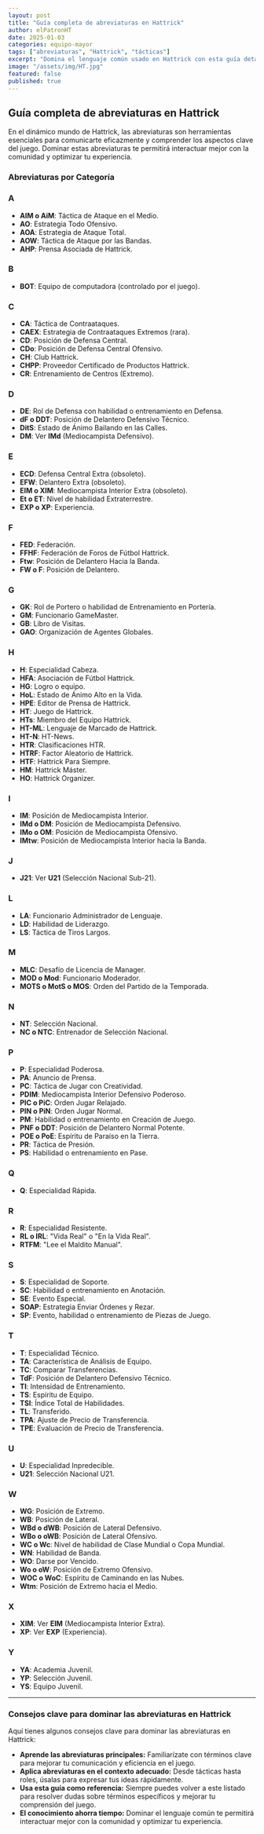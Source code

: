 ```yaml
---
layout: post
title: "Guía completa de abreviaturas en Hattrick"
author: elPatronHT
date: 2025-01-03
categories: equipo-mayor
tags: ["abreviaturas", "Hattrick", "tácticas"]
excerpt: "Domina el lenguaje común usado en Hattrick con esta guía detallada de abreviaturas."
image: "/assets/img/HT.jpg"
featured: false
published: true
---
```


## Guía completa de abreviaturas en Hattrick

En el dinámico mundo de Hattrick, las abreviaturas son herramientas esenciales para comunicarte eficazmente y comprender los aspectos clave del juego. Dominar estas abreviaturas te permitirá interactuar mejor con la comunidad y optimizar tu experiencia.


### Abreviaturas por Categoría

### A

- **AIM o AiM**: Táctica de Ataque en el Medio.
- **AO**: Estrategia Todo Ofensivo.
- **AOA**: Estrategia de Ataque Total.
- **AOW**: Táctica de Ataque por las Bandas.
- **AHP**: Prensa Asociada de Hattrick.

### B

- **BOT**: Equipo de computadora (controlado por el juego).

### C

- **CA**: Táctica de Contraataques.
- **CAEX**: Estrategia de Contraataques Extremos (rara).
- **CD**: Posición de Defensa Central.
- **CDo**: Posición de Defensa Central Ofensivo.
- **CH**: Club Hattrick.
- **CHPP**: Proveedor Certificado de Productos Hattrick.
- **CR**: Entrenamiento de Centros (Extremo).

### D

- **DE**: Rol de Defensa con habilidad o entrenamiento en Defensa.
- **dF o DDT**: Posición de Delantero Defensivo Técnico.
- **DitS**: Estado de Ánimo Bailando en las Calles.
- **DM**: Ver **IMd** (Mediocampista Defensivo).

### E

- **ECD**: Defensa Central Extra (obsoleto).
- **EFW**: Delantero Extra (obsoleto).
- **EIM o XIM**: Mediocampista Interior Extra (obsoleto).
- **Et o ET**: Nivel de habilidad Extraterrestre.
- **EXP o XP**: Experiencia.

### F

- **FED**: Federación.
- **FFHF**: Federación de Foros de Fútbol Hattrick.
- **Ftw**: Posición de Delantero Hacia la Banda.
- **FW o F**: Posición de Delantero.

### G

- **GK**: Rol de Portero o habilidad de Entrenamiento en Portería.
- **GM**: Funcionario GameMaster.
- **GB**: Libro de Visitas.
- **GAO**: Organización de Agentes Globales.

### H

- **H**: Especialidad Cabeza.
- **HFA**: Asociación de Fútbol Hattrick.
- **HG**: Logro o equipo.
- **HoL**: Estado de Ánimo Alto en la Vida.
- **HPE**: Editor de Prensa de Hattrick.
- **HT**: Juego de Hattrick.
- **HTs**: Miembro del Equipo Hattrick.
- **HT-ML**: Lenguaje de Marcado de Hattrick.
- **HT-N**: HT-News.
- **HTR**: Clasificaciones HTR.
- **HTRF**: Factor Aleatorio de Hattrick.
- **HTF**: Hattrick Para Siempre.
- **HM**: Hattrick Máster.
- **HO**: Hattrick Organizer.

### I

- **IM**: Posición de Mediocampista Interior.
- **IMd o DM**: Posición de Mediocampista Defensivo.
- **IMo o OM**: Posición de Mediocampista Ofensivo.
- **IMtw**: Posición de Mediocampista Interior hacia la Banda.

### J

- **J21**: Ver **U21** (Selección Nacional Sub-21).

### L

- **LA**: Funcionario Administrador de Lenguaje.
- **LD**: Habilidad de Liderazgo.
- **LS**: Táctica de Tiros Largos.

### M

- **MLC**: Desafío de Licencia de Manager.
- **MOD o Mod**: Funcionario Moderador.
- **MOTS o MotS o MOS**: Orden del Partido de la Temporada.

### N

- **NT**: Selección Nacional.
- **NC o NTC**: Entrenador de Selección Nacional.

### P

- **P**: Especialidad Poderosa.
- **PA**: Anuncio de Prensa.
- **PC**: Táctica de Jugar con Creatividad.
- **PDIM**: Mediocampista Interior Defensivo Poderoso.
- **PIC o PiC**: Orden Jugar Relajado.
- **PIN o PiN**: Orden Jugar Normal.
- **PM**: Habilidad o entrenamiento en Creación de Juego.
- **PNF o DDT**: Posición de Delantero Normal Potente.
- **POE o PoE**: Espíritu de Paraíso en la Tierra.
- **PR**: Táctica de Presión.
- **PS**: Habilidad o entrenamiento en Pase.

### Q

- **Q**: Especialidad Rápida.

### R

- **R**: Especialidad Resistente.
- **RL o IRL**: "Vida Real" o "En la Vida Real".
- **RTFM**: "Lee el Maldito Manual".

### S

- **S**: Especialidad de Soporte.
- **SC**: Habilidad o entrenamiento en Anotación.
- **SE**: Evento Especial.
- **SOAP**: Estrategia Enviar Órdenes y Rezar.
- **SP**: Evento, habilidad o entrenamiento de Piezas de Juego.

### T

- **T**: Especialidad Técnico.
- **TA**: Característica de Análisis de Equipo.
- **TC**: Comparar Transferencias.
- **TdF**: Posición de Delantero Defensivo Técnico.
- **TI**: Intensidad de Entrenamiento.
- **TS**: Espíritu de Equipo.
- **TSI**: Índice Total de Habilidades.
- **TL**: Transferido.
- **TPA**: Ajuste de Precio de Transferencia.
- **TPE**: Evaluación de Precio de Transferencia.

### U

- **U**: Especialidad Inpredecible.
- **U21**: Selección Nacional U21.

### W

- **WG**: Posición de Extremo.
- **WB**: Posición de Lateral.
- **WBd o dWB**: Posición de Lateral Defensivo.
- **WBo o oWB**: Posición de Lateral Ofensivo.
- **WC o Wc**: Nivel de habilidad de Clase Mundial o Copa Mundial.
- **WN**: Habilidad de Banda.
- **WO**: Darse por Vencido.
- **Wo o oW**: Posición de Extremo Ofensivo.
- **WOC o WoC**: Espíritu de Caminando en las Nubes.
- **Wtm**: Posición de Extremo hacia el Medio.

### X

- **XIM**: Ver **EIM** (Mediocampista Interior Extra).
- **XP**: Ver **EXP** (Experiencia).

### Y

- **YA**: Academia Juvenil.
- **YP**: Selección Juvenil.
- **YS**: Equipo Juvenil.

---
### Consejos clave para dominar las abreviaturas en Hattrick

Aquí tienes algunos consejos clave para dominar las abreviaturas en Hattrick:

- **Aprende las abreviaturas principales:** Familiarízate con términos clave para mejorar tu comunicación y eficiencia en el juego.
- **Aplica abreviaturas en el contexto adecuado:** Desde tácticas hasta roles, úsalas para expresar tus ideas rápidamente.
- **Usa esta guía como referencia:** Siempre puedes volver a este listado para resolver dudas sobre términos específicos y mejorar tu comprensión del juego.
- **El conocimiento ahorra tiempo:** Dominar el lenguaje común te permitirá interactuar mejor con la comunidad y optimizar tu experiencia.
